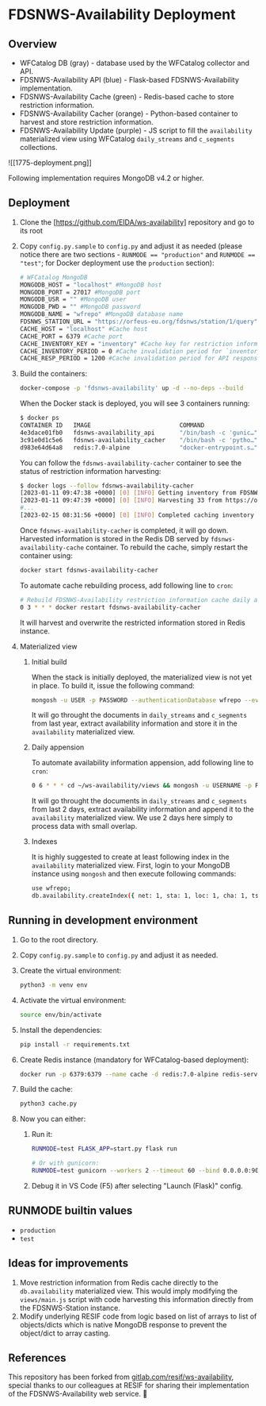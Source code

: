 # FDSNWS-Availability Deployment

## Overview

- WFCatalog DB (gray) - database used by the WFCatalog collector and API.
- FDSNWS-Availability API (blue) - Flask-based FDSNWS-Availability implementation.
- FDSNWS-Availability Cache (green) - Redis-based cache to store restriction information.
- FDSNWS-Availability Cacher (orange) - Python-based container to harvest and store restriction information.
- FDSNWS-Availability Update (purple) - JS script to fill the `availability` materialized view using WFCatalog `daily_streams` and `c_segments` collections.

![[1775-deployment.png]]

Following implementation requires MongoDB v4.2 or higher.

## Deployment

1. Clone the [https://github.com/EIDA/ws-availability] repository and go to its root
1. Copy `config.py.sample` to `config.py` and adjust it as needed (please notice there are two sections - `RUNMODE == "production"` and `RUNMODE == "test"`; for Docker deployment use the `production` section):

    ```bash
    # WFCatalog MongoDB
    MONGODB_HOST = "localhost" #MongoDB host
    MONGODB_PORT = 27017 #MongoDB port
    MONGODB_USR = "" #MongoDB user
    MONGODB_PWD = "" #MongoDB password
    MONGODB_NAME = "wfrepo" #MongoDB database name
    FDSNWS_STATION_URL = "https://orfeus-eu.org/fdsnws/station/1/query" #FDSNWS-Station endpoint to harvest restriction information from
    CACHE_HOST = "localhost" #Cache host
    CACHE_PORT = 6379 #Cache port
    CACHE_INVENTORY_KEY = "inventory" #Cache key for restriction information
    CACHE_INVENTORY_PERIOD = 0 #Cache invalidation period for `inventory` key; 0 = never invalidate
    CACHE_RESP_PERIOD = 1200 #Cache invalidation period for API response
    ```

1. Build the containers:

    ```bash
    docker-compose -p 'fdsnws-availability' up -d --no-deps --build
    ```

    When the Docker stack is deployed, you will see 3 containers running:

    ```bash
    $ docker ps
    CONTAINER ID   IMAGE                         COMMAND                  CREATED         STATUS        PORTS                      NAMES
    4e3dace01fb0   fdsnws-availability_api       "/bin/bash -c 'gunic…"   10 seconds ago  Up 5 seconds  0.0.0.0:9001->9001/tcp     fdsnws-availability-api
    3c91e0d1c5e6   fdsnws-availability_cacher    "/bin/bash -c 'pytho…"   10 seconds ago  Up 5 seconds  0.0.0.0:11211->11211/tcp   fdsnws-availability-cacher
    d983e64d64a8   redis:7.0-alpine              "docker-entrypoint.s…"   10 seconds ago  Up 5 seconds  0.0.0.0:6379->6379/tcp     fdsnws-availability-cache
    ```

    You can follow the `fdsnws-availability-cacher` container to see the status of restriction information harvesting:

    ```bash
    $ docker logs --follow fdsnws-availability-cacher
    [2023-01-11 09:47:38 +0000] [0] [INFO] Getting inventory from FDSNWS-Station...
    [2023-01-11 09:47:39 +0000] [0] [INFO] Harvesting 33 from https://orfeus-eu.org/fdsnws/station/1/query?level=network: 2M,3T,6A...
    #...
    [2023-02-15 08:31:56 +0000] [0] [INFO] Completed caching inventory from FDSNWS-Station
    ```

    Once `fdsnws-availability-cacher` is completed, it will go down. Harvested information is stored in the Redis DB served by `fdsnws-availability-cache` container. To rebuild the cache, simply restart the container using:

    ```bash
    docker start fdsnws-availability-cacher
    ```

    To automate cache rebuilding process, add following line to `cron`:

    ```bash
    # Rebuild FDSNWS-Availability restriction information cache daily at 3:00 AM
    0 3 * * * docker restart fdsnws-availability-cacher
    ```

    It will harvest and overwrite the restricted information stored in Redis instance.

1. Materialized view
    1. Initial build

        When the stack is initially deployed, the materialized view is not yet in place. To build it, issue the following command:

        ```bash
        mongosh -u USER -p PASSWORD --authenticationDatabase wfrepo --eval "const daysBack=365" views/main.js
        ```

        It will go throught the documents in `daily_streams` and `c_segments` from last year, extract availability information and store it in the `availability` materialized view.

    1. Daily appension

        To automate availability information appension, add following line to `cron`:

        ```bash
        0 6 * * * cd ~/ws-availability/views && mongosh -u USERNAME -p PASSWORD --authenticationDatabase wfrepo --eval "const daysBack=2" main.js > /dev/null 2>&1
        ```

        It will go throught the documents in `daily_streams` and `c_segments` from last 2 days, extract availability information and append it to the `availability` materialized view. We use 2 days here simply to process data with small overlap.

    1. Indexes

        It is highly suggested to create at least following index in the `availability` materialized view. First, login to your MongoDB instance using `mongosh` and then execute following commands:

        ```bash
        use wfrepo;
        db.availability.createIndex({ net: 1, sta: 1, loc: 1, cha: 1, ts: 1, te: 1 })
        ```

## Running in development environment

1. Go to the root directory.
1. Copy `config.py.sample` to `config.py` and adjust it as needed.
1. Create the virtual environment:

    ```bash
    python3 -m venv env
    ```

1. Activate the virtual environment:

    ```bash
    source env/bin/activate
    ```

1. Install the dependencies:

    ```bash
    pip install -r requirements.txt
    ```

1. Create Redis instance (mandatory for WFCatalog-based deployment):

    ```bash
    docker run -p 6379:6379 --name cache -d redis:7.0-alpine redis-server --save 20 1 --loglevel warning
    ```

1. Build the cache:

    ```bash
    python3 cache.py
    ```

1. Now you can either:
    1. Run it:

        ```bash
        RUNMODE=test FLASK_APP=start.py flask run

        # Or with gunicorn:
        RUNMODE=test gunicorn --workers 2 --timeout 60 --bind 0.0.0.0:9001 start:app
        ```

    1. Debug it in VS Code (F5) after selecting "Launch (Flask)" config.

## RUNMODE builtin values

- `production`
- `test`

## Ideas for improvements

1. Move restriction information from Redis cache directly to the `db.availability` materialized view. This would imply modifying the `views/main.js` script with code harvesting this information directly from the FDSNWS-Station instance.
1. Modify underlying RESIF code from logic based on list of arrays to list of objects/dicts which is native MongoDB response to prevent the object/dict to array casting.

## References

This repository has been forked from [gitlab.com/resif/ws-availability](https://gitlab.com/resif/ws-availability), special thanks to our colleagues at RESIF for sharing their implementation of the FDSNWS-Availability web service. 💐
